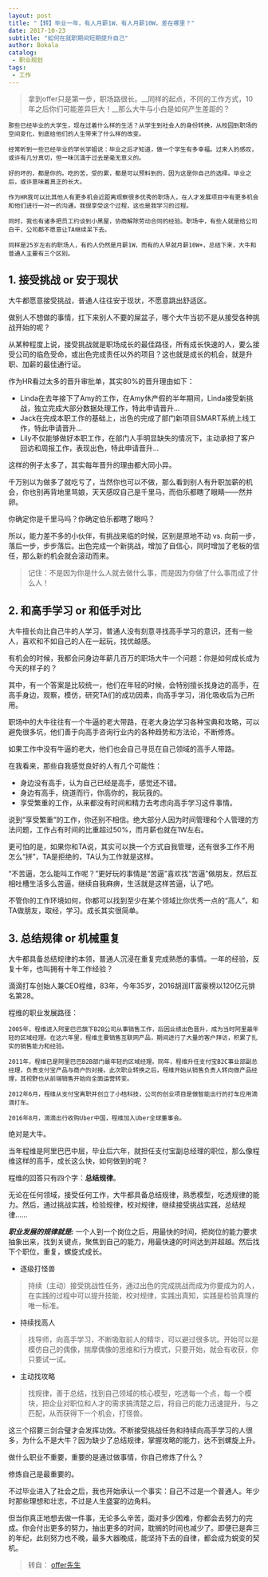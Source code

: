 ```yaml
---
layout: post
title: "【转】毕业一年，有人月薪1W，有人月薪10W，差在哪里？"
date: 2017-10-23 
subtitle: "如何在就职期间短期提升自己"
author: Bokala
catalog:
 - 职业规划
tags: 
 - 工作
---
```


> 拿到offer只是第一步，职场路很长。__同样的起点，不同的工作方式，10年之后你们可能差异巨大！__那么大牛与小白是如何产生差距的？

```
那些已经毕业的大学生，现在过着什么样的生活？从学生到社会人的身份转换，从校园到职场的空间变化，到底给他们的人生带来了什么样的改变。
 
经常听到一些已经毕业的学长学姐说：毕业之后才知道，做一个学生有多幸福。过来人的感叹，或许有几分真切，但一味沉湎于过去是毫无意义的。
 
好的坏的，都是你的。吃的苦，受的累，都是可以预料到的，因为这是你自己的选择。毕业之后，或许意味着真正的长大。

作为HR我可以比其他人有更多机会近距离观察很多优秀的职场人，在人才发展项目中有更多机会和他们进行一对一的沟通，我很享受这个过程，这也是我学习的过程。

同时，我也有诸多把员工约谈到小黑屋，协商解除劳动合同的经验。职场中，有些人就是给公司白干，公司都不愿意让TA继续呆下去。

同样是25岁左右的职场人，有的人仍然是月薪1W，而有的人早就月薪10W+，总结下来，大牛和普通人主要有三个区别。
```

## 1. __接受挑战 or 安于现状__

大牛都愿意接受挑战，普通人往往安于现状，不愿意跳出舒适区。

做别人不想做的事情，扛下来别人不要的屎盆子，哪个大牛当初不是从接受各种挑战开始的呢？

从某种程度上说，接受挑战就是职场成长的最佳路径，所有成长快速的人，要么接受公司的临危受命，或出色完成责任以外的项目？这也就是成长的机会，就是升职、加薪的最佳通行证。

作为HR看过太多的晋升审批单，其实80%的晋升理由如下：
* Linda在去年接下了Amy的工作，在Amy休产假的半年期间，Linda接受新挑战，独立完成大部分数据处理工作，特此申请晋升...
* Jack在完成本职工作的基础上，出色的完成了部门新项目SMART系统上线工作，特此申请晋升...
* Lily不仅能够做好本职工作，在部门人手明显缺失的情况下，主动承担了客户回访和周报工作，表现出色，特此申请晋升...

这样的例子太多了，其实每年晋升的理由都大同小异。

千万别以为做多了就吃亏了，当然你也可以不做，那么看到别人有升职加薪的机会，你也别再背地里骂娘，天天感叹自己是千里马，而伯乐都瞎了眼睛——然并卵。

你确定你是千里马吗？你确定伯乐都瞎了眼吗？

所以，能力差不多的小伙伴，有挑战来临的时候，区别是原地不动 vs. 向前一步，落后一步，步步落后。出色完成一个新挑战，增加了自信心，同时增加了老板的信任，那么新的机会就会滚动而来。

> 记住：不是因为你是什么人就去做什么事，而是因为你做了什么事而成了什么人！

## 2. __和高手学习 or 和低手对比__

大牛擅长向比自己牛的人学习，普通人没有刻意寻找高手学习的意识，还有一些人，喜欢和不如自己的人在一起玩，找优越感。

有机会的时候，我都会问身边年薪几百万的职场大牛一个问题：你是如何成长成为今天的样子的？

其中，有一个答案是比较统一，他们在年轻的时候，会特别擅长找身边的高手，在高手身边，观察，模仿，研究TA们的成功因素，向高手学习，消化吸收后为己所用。

职场中的大牛往往有一个牛逼的老大带路，在老大身边学习各种宝典和攻略，可以避免很多坑，他们善于向高手咨询行业内的各种趋势和方法论，不断修炼。

如果工作中没有牛逼的老大，他们也会自己寻觅在自己领域的高手人带路。

在我看来，那些自我感觉良好的人有几个可能性：
* 身边没有高手，认为自己已经是高手，感觉还不错。
* 身边有高手，绕道而行，你高你的，我玩我的。
* 享受繁重的工作，从来都没有时间和精力去考虑向高手学习这件事情。

说到“享受繁重”的工作，你还别不相信。绝大部分人因为时间管理和个人管理的方法问题，工作占有时间的比重超过50%，而月薪也就在1W左右。

更可怕的是，如果你和TA说，其实可以换一个方式自我管理，还有很多工作不用怎么“拼”，TA是拒绝的，TA认为工作就是这样。

“不苦逼，怎么能叫工作呢？”更好玩的事情是“苦逼”喜欢找“苦逼”做朋友，然后互相吐槽生活多么苦逼，继续自我麻痹，生活就是这样苦逼，认了吧。

不管你的工作环境如何，你都可以找到至少在某个领域比你优秀一点的“高人”，和TA做朋友，取经，学习。成长其实很简单。

## 3. __总结规律 or 机械重复__

大牛都具备总结规律的本领，普通人沉浸在重复完成熟悉的事情。一年的经验，反复十年，也叫拥有十年工作经验？

滴滴打车创始人兼CEO程维，83年，今年35岁，2016胡润IT富豪榜以120亿元排名第28。

程维的职业发展路径：
```
2005年，程维进入阿里巴巴旗下B2B公司从事销售工作，后因业绩出色晋升，成为当时阿里最年轻的区域经理。在这六年里，程维主要销售互联网产品，期间进行了大量的客户拜访，积累了扎实的销售能力和经验。

2011年，程维已是阿里巴巴B2B部门最年轻的区域经理。同年，程维升任支付宝B2C事业部副总经理，负责支付宝产品与商户的对接。此次职业转换之后，程维开始从销售负责人转向做产品经理，其视野也从前端销售开始向全面运营转变。

2012年6月，程维从支付宝离职并创立了小桔科技，公司的创业项目是做智能出行的打车应用滴滴打车。 

2016年8月，滴滴出行收购Uber中国，程维加入Uber全球董事会。
```

绝对是大牛。

当年程维是阿里巴巴中层，毕业后六年，就担任支付宝副总经理的职位，那么像程维这样的高手，成长这么快，如何做到的呢？

程维的回答只有四个字：__总结规律__。

无论在任何领域，接受任何工作，大牛都具备总结规律，熟悉模型，吃透规律的能力。然后，通过挑战实践，检验规律，校对规律，继续接受挑战实践，总结规律......

___职业发展的规律就是:___ 一个人到一个岗位之后，用最快的时间，把岗位的能力要求抽象出来，找到关键点，聚焦到自己的能力，用最快速的时间达到并超越。然后找下个职位，重复，螺旋式成长。

* 逐级打怪兽
> 持续（主动）接受挑战性任务，通过出色的完成挑战而成为你要成为的人，在实践的过程中可以提升技能，校对规律，实践出真知，实践是检验真理的唯一标准。

* 持续找高人
> 找导师，向高手学习，不断吸取前人的精华，可以避过很多坑。开始可以是模仿自己的偶像，揣摩偶像的思维和行为模式，只要开始，就会有收获，你只要试一试。

* 主动找攻略
> 找规律，善于总结，找到自己领域的核心模型，吃透每一个点，每一个模块，把企业对职位和人才的需求搞清楚之后，将自己的能力迅速提升，与之匹配，从而获得下一个机会，打怪兽。

这三个招要三剑合璧才会发挥功效。不断接受挑战任务和持续向高手学习的人很多，为什么不是大牛？因为缺少了总结规律，掌握攻略的能力，达不到螺旋上升。

做什么职业不重要，重要的是通过做事情，你自己修炼了什么？

修炼自己是最重要的。

不过毕业进入了社会之后，我也开始承认一个事实：自己不过是一个普通人。年少时那些理想和壮志，不过是人生盛宴的边角料。
 
但当你真正地想去做一件事，无论多么辛苦，面对多少困难，你都会去努力的完成。你会付出更多的努力，抽出更多的时间，耽搁的时间也减少了。即便已是奔三的年纪，此刻努力也不晚，最多大器晚成，能坚持下去的自律，都会成为蜕变的契机。

> 转自： [offer先生](https://mp.weixin.qq.com/s?__biz=MzI4MDAzMzc4MA==&mid=2652478734&idx=1&sn=caac2a1c7e325e7a0a80a9a5353fbf8f&chksm=f0539d95c724148300083f86062345fbab8fc6f0cc9e8ed08e1d1322edacf33f893d147be32a&scene=0#rd)